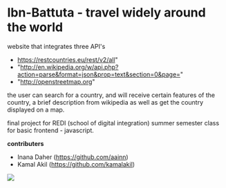 # Ibn-Battuta - travel widely around the world
website that integrates three API's
* https://restcountries.eu/rest/v2/all"     
* "http://en.wikipedia.org/w/api.php?action=parse&format=json&prop=text&section=0&page="
* "http://openstreetmap.org"

the user can search for a country, and will receive  certain features of the country, a brief description from wikipedia as well as get the country displayed on a map.

final project for REDI (school of digital integration) summer semester class for basic frontend - javascript.

**contributers**
* Inana Daher (https://github.com/aainn)
* Kamal Akil (https://github.com/kamalakil)

![](https://i.imgur.com/z0f98ja.png)
